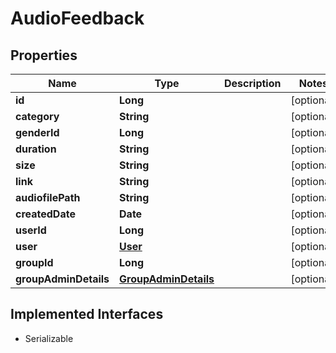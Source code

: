 

# AudioFeedback


## Properties

Name | Type | Description | Notes
------------ | ------------- | ------------- | -------------
**id** | **Long** |  |  [optional]
**category** | **String** |  |  [optional]
**genderId** | **Long** |  |  [optional]
**duration** | **String** |  |  [optional]
**size** | **String** |  |  [optional]
**link** | **String** |  |  [optional]
**audiofilePath** | **String** |  |  [optional]
**createdDate** | **Date** |  |  [optional]
**userId** | **Long** |  |  [optional]
**user** | [**User**](User.md) |  |  [optional]
**groupId** | **Long** |  |  [optional]
**groupAdminDetails** | [**GroupAdminDetails**](GroupAdminDetails.md) |  |  [optional]


## Implemented Interfaces

* Serializable


